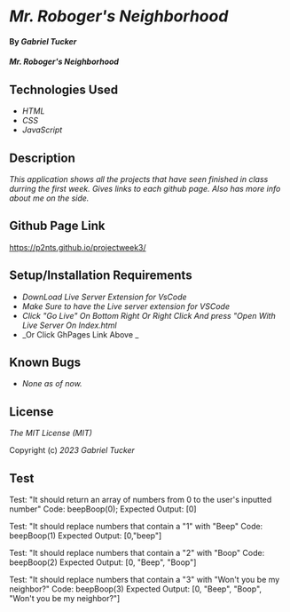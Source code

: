 # _Mr. Roboger's Neighborhood_

#### By _**Gabriel Tucker**_

#### _Mr. Roboger's Neighborhood_

## Technologies Used

* _HTML_
* _CSS_
* _JavaScript_

## Description

_This application shows all the projects that have seen finished in class durring the first week. Gives links to each github page. Also has more info about me on the side._

## Github Page Link

https://p2nts.github.io/projectweek3/

## Setup/Installation Requirements
* _DownLoad Live Server Extension for VsCode_
* _Make Sure to have the Live server extension for VSCode_
* _Click "Go Live"  On Bottom Right Or Right Click And press "Open With Live Server On Index.html_
* _Or Click GhPages Link Above _




## Known Bugs

* _None as of now._


## License

_The MIT License (MIT)_

Copyright (c) _2023_ _Gabriel Tucker_

## Test




Test: "It should return an array of numbers from 0 to the user's inputted number"
Code: beepBoop(0);
Expected Output: [0]

Test: "It should replace numbers that contain a "1" with "Beep"
Code: beepBoop(1)
Expected Output: [0,"beep"]

Test: "It should replace numbers that contain a "2" with "Boop"
Code: beepBoop(2)
Expected Output: [0, "Beep", "Boop"]

Test: "It should replace numbers that contain a "3" with "Won't you be my neighbor?"
Code: beepBoop(3)
Expected Output: [0, "Beep", "Boop", "Won't you be my neighbor?"]


